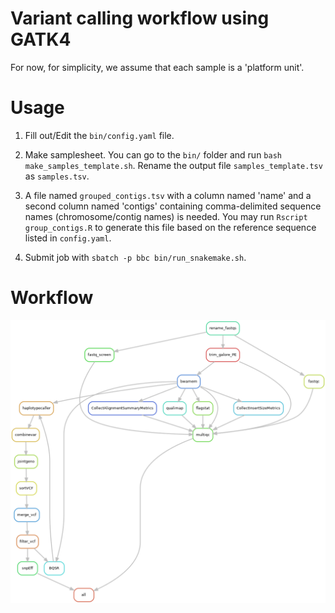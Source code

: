 # Variant calling workflow using GATK4

For now, for simplicity, we assume that each sample is a 'platform unit'.

# Usage

1. Fill out/Edit the `bin/config.yaml` file.

2. Make samplesheet. You can go to the `bin/` folder and run `bash make_samples_template.sh`.
Rename the output file `samples_template.tsv` as `samples.tsv`.

3. A file named `grouped_contigs.tsv` with a column named 'name' and a second column named 'contigs' containing comma-delimited sequence names (chromosome/contig names) is needed. You may run `Rscript group_contigs.R` to generate this file based on the reference sequence listed in `config.yaml`.

4. Submit job with `sbatch -p bbc bin/run_snakemake.sh`. 

# Workflow

![Workflow](./logs/rulegraph.png) 
